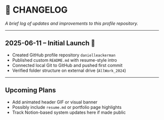 # 📓 CHANGELOG

_A brief log of updates and improvements to this profile repository._

---

## 2025-06-11 – Initial Launch 🎉
- Created GitHub profile repository `danielleackerman`
- Published custom `README.md` with resume-style intro
- Connected local Git to GitHub and pushed first commit
- Verified folder structure on external drive (`AllWork_2024`)

---

## Upcoming Plans
- Add animated header GIF or visual banner
- Possibly include `resume.md` or portfolio page highlights
- Track Notion-based system updates here if made public
